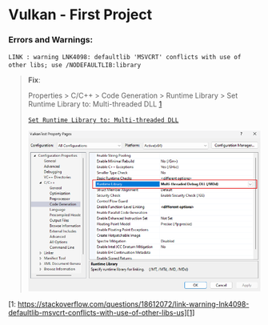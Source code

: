 
# Vulkan - First Project

### Errors and Warnings:

```
LINK : warning LNK4098: defaultlib 'MSVCRT' conflicts with use of other libs; use /NODEFAULTLIB:library
```
> **Fix**:
>
> Properties > C/C++ > Code Generation > Runtime Library > Set Runtime Library to: Multi-threaded DLL [1]
>
> [``` Set Runtime Library to: Multi-threaded DLL ```][1]
> 
> ![My First Warning.](warning-1.png)



[1: https://stackoverflow.com/questions/18612072/link-warning-lnk4098-defaultlib-msvcrt-conflicts-with-use-of-other-libs-us][1]

[1]: https://stackoverflow.com/questions/18612072/link-warning-lnk4098-defaultlib-msvcrt-conflicts-with-use-of-other-libs-us
